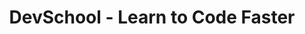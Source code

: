 ---
title: DevSchool - Learn to Code Faster
lastmod: 2022-09-27T08:36:36-07:00
draft: false
description: Fast-paced video tutorials and challenging projects for the modern app developer. 
---